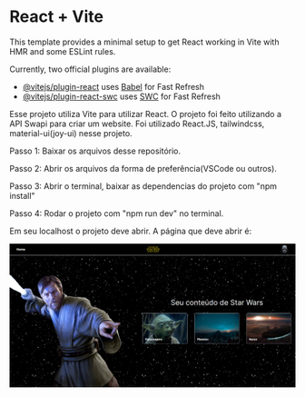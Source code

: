 # React + Vite

This template provides a minimal setup to get React working in Vite with HMR and some ESLint rules.

Currently, two official plugins are available:

- [@vitejs/plugin-react](https://github.com/vitejs/vite-plugin-react/blob/main/packages/plugin-react/README.md) uses [Babel](https://babeljs.io/) for Fast Refresh
- [@vitejs/plugin-react-swc](https://github.com/vitejs/vite-plugin-react-swc) uses [SWC](https://swc.rs/) for Fast Refresh

Esse projeto utiliza Vite para utilizar React.
O projeto foi feito utilizando a API Swapi para criar um website. Foi utilizado React.JS, tailwindcss, material-ui(joy-ui) nesse projeto.

<p>Passo 1: Baixar os arquivos desse repositório.<br/></p>
<p>Passo 2: Abrir os arquivos da forma de preferência(VSCode ou outros).<br/></p>
<p>Passo 3: Abrir o terminal, baixar as dependencias do projeto com "npm install"
<p>Passo 4: Rodar o projeto com "npm run dev" no terminal.<br/></p>

Em seu localhost o projeto deve abrir.
A página que deve abrir é:

![Screenshot](printHomePage.png)
